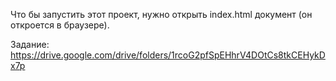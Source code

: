 Что бы запустить этот проект, нужно открыть index.html документ (он откроется в браузере).

Задание: https://drive.google.com/drive/folders/1rcoG2pfSpEHhrV4DOtCs8tkCEHykDx7p
